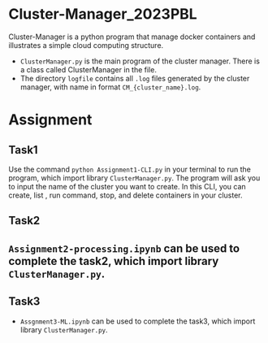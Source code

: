 # Cluster-Manager_2023PBL

Cluster-Manager is a python program that manage docker containers and illustrates a simple cloud computing structure.

-   `ClusterManager.py` is the main program of the cluster manager. There is a class called ClusterManager in the file.
-   The directory `logfile` contains all `.log` files generated by the cluster manager, with name in format `CM_{cluster_name}.log`.

# Assignment

## Task1

Use the command  `python Assignment1-CLI.py` in your terminal to run the program, which import library `ClusterManager.py`. The program will ask you to input the name of the cluster you want to create. In this CLI, you can create, list , run command, stop, and delete containers in your cluster.

## Task2

`Assignment2-processing.ipynb` can be used to complete the task2, which import library `ClusterManager.py`.
-   

## Task3

-   `Assgnment3-ML.ipynb` can be used to complete the task3, which import library `ClusterManager.py`.






